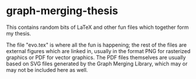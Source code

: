 # graph-merging-thesis
This contains random bits of LaTeX and other fun files which together form my thesis.

The file "evo.tex" is where all the fun is happening; the rest of the files are external figures which are linked in, usually in the format PNG for rasterized graphics or PDF for vector graphics. The PDF files themselves are usually based on SVG files generated by the Graph Merging Library, which may or may not be included here as well.
